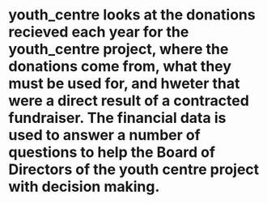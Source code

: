 # youth_centre looks at the donations recieved each year for the youth_centre project, where the donations come from, what they must be used for, and hweter that were a direct result of a contracted fundraiser. The financial data is used to answer a number of questions to help the Board of Directors of the youth centre project with decision making. 
